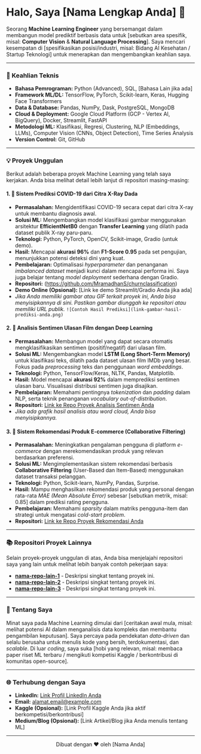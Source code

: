 # Halo, Saya [Nama Lengkap Anda] 👋

Seorang **Machine Learning Engineer** yang bersemangat dalam membangun model prediktif berbasis data untuk [sebutkan area spesifik, misal: **Computer Vision** & **Natural Language Processing**]. Saya mencari kesempatan di [spesifikasikan posisi/industri, misal: Bidang AI Kesehatan / Startup Teknologi] untuk menerapkan dan mengembangkan keahlian saya.

---

### 🚀 Keahlian Teknis

* **Bahasa Pemrograman:** Python (Advanced), SQL, [Bahasa Lain jika ada]
* **Framework ML/DL:** TensorFlow, PyTorch, Scikit-learn, Keras, Hugging Face Transformers
* **Data & Database:** Pandas, NumPy, Dask, PostgreSQL, MongoDB
* **Cloud & Deployment:** Google Cloud Platform (GCP - Vertex AI, BigQuery), Docker, Streamlit, FastAPI
* **Metodologi ML:** Klasifikasi, Regresi, Clustering, NLP (Embeddings, LLMs), Computer Vision (CNNs, Object Detection), Time Series Analysis
* **Version Control:** Git, GitHub

---

### 💡 Proyek Unggulan

Berikut adalah beberapa proyek Machine Learning yang telah saya kerjakan. Anda bisa melihat detail lebih lanjut di repositori masing-masing:

#### 1. 🦠 Sistem Prediksi COVID-19 dari Citra X-Ray Dada
* **Permasalahan:** Mengidentifikasi COVID-19 secara cepat dari citra X-ray untuk membantu diagnosis awal.
* **Solusi ML:** Mengembangkan model klasifikasi gambar menggunakan arsitektur **EfficientNetB0** dengan **Transfer Learning** yang dilatih pada dataset publik X-ray paru-paru.
* **Teknologi:** Python, PyTorch, OpenCV, Scikit-image, Gradio (untuk demo).
* **Hasil:** Mencapai **akurasi 96%** dan **F1-Score 0.95** pada set pengujian, menunjukkan potensi deteksi dini yang kuat.
* **Pembelajaran:** Optimalisasi *hyperparameter* dan penanganan *imbalanced dataset* menjadi kunci dalam mencapai performa ini. Saya juga belajar tentang *model deployment* sederhana dengan Gradio.
* **Repositori:** (https://github.com/MramadhanS/churnclassification)
* **Demo Online (Opsional):** [Link ke demo Streamlit/Gradio Anda jika ada]
* _Jika Anda memiliki gambar atau GIF terkait proyek ini, Anda bisa menyisipkannya di sini. Pastikan gambar diunggah ke repositori atau memiliki URL publik._
    `![Contoh Hasil Prediksi](link-gambar-hasil-prediksi-anda.png)`

#### 2. 💬 Analisis Sentimen Ulasan Film dengan Deep Learning
* **Permasalahan:** Membangun model yang dapat secara otomatis mengklasifikasikan sentimen (positif/negatif) dari ulasan film.
* **Solusi ML:** Mengembangkan model **LSTM (Long Short-Term Memory)** untuk klasifikasi teks, dilatih pada dataset ulasan film IMDb yang besar. Fokus pada *preprocessing* teks dan penggunaan *word embeddings*.
* **Teknologi:** Python, TensorFlow/Keras, NLTK, Pandas, Matplotlib.
* **Hasil:** Model mencapai **akurasi 92%** dalam memprediksi sentimen ulasan baru. Visualisasi distribusi sentimen juga disajikan.
* **Pembelajaran:** Memahami pentingnya *tokenization* dan *padding* dalam NLP, serta teknik penanganan *vocabulary out-of-distribution*.
* **Repositori:** [Link ke Repo Proyek Analisis Sentimen Anda](https://github.com/namapengguna/nama-repo-proyek-sentimen)
* _Jika ada grafik hasil analisis atau word cloud, Anda bisa menyisipkannya._

#### 3. 🛒 Sistem Rekomendasi Produk E-commerce (Collaborative Filtering)
* **Permasalahan:** Meningkatkan pengalaman pengguna di platform *e-commerce* dengan merekomendasikan produk yang relevan berdasarkan preferensi.
* **Solusi ML:** Mengimplementasikan sistem rekomendasi berbasis **Collaborative Filtering** (User-Based dan Item-Based) menggunakan dataset transaksi pelanggan.
* **Teknologi:** Python, Scikit-learn, NumPy, Pandas, Surprise.
* **Hasil:** Mampu menghasilkan rekomendasi produk yang personal dengan rata-rata *MAE (Mean Absolute Error)* sebesar [sebutkan metrik, misal: 0.85] dalam prediksi rating pengguna.
* **Pembelajaran:** Memahami *sparsity* dalam matriks pengguna-item dan strategi untuk mengatasi *cold-start problem*.
* **Repositori:** [Link ke Repo Proyek Rekomendasi Anda](https://github.com/namapengguna/nama-repo-proyek-rekomendasi)

---

### 📚 Repositori Proyek Lainnya
Selain proyek-proyek unggulan di atas, Anda bisa menjelajahi repositori saya yang lain untuk melihat lebih banyak contoh pekerjaan saya:

* [**nama-repo-lain-1**](https://github.com/namapengguna/nama-repo-lain-1) - Deskripsi singkat tentang proyek ini.
* [**nama-repo-lain-2**](https://github.com/namapengguna/nama-repo-lain-2) - Deskripsi singkat tentang proyek ini.
* [**nama-repo-lain-3**](https://github.com/namapengguna/nama-repo-lain-3) - Deskripsi singkat tentang proyek ini.

---

### 📖 Tentang Saya

Minat saya pada Machine Learning dimulai dari [ceritakan awal mula, misal: melihat potensi AI dalam menganalisis data kompleks dan membantu pengambilan keputusan]. Saya percaya pada pendekatan *data-driven* dan selalu berusaha untuk menulis kode yang bersih, terdokumentasi, dan *scalable*. Di luar *coding*, saya suka [hobi yang relevan, misal: membaca paper riset ML terbaru / mengikuti kompetisi Kaggle / berkontribusi di komunitas open-source].

---

### 🌐 Terhubung dengan Saya

* **LinkedIn:** [Link Profil LinkedIn Anda](https://www.linkedin.com/in/nama-anda/)
* **Email:** [alamat.email@example.com](mailto:alamat.email@example.com)
* **Kaggle (Opsional):** [Link Profil Kaggle Anda jika aktif berkompetisi/berkontribusi]
* **Medium/Blog (Opsional):** [Link Artikel/Blog jika Anda menulis tentang ML]

---

<p align="center">Dibuat dengan ❤️ oleh [Nama Anda]</p>
